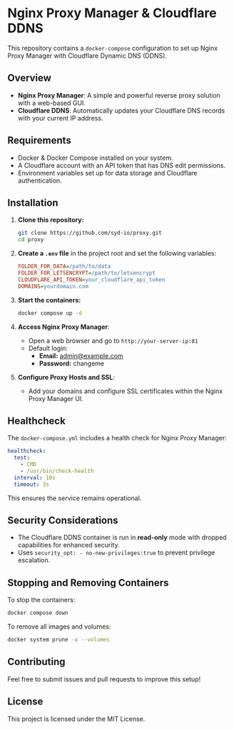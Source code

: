 # Nginx Proxy Manager & Cloudflare DDNS

This repository contains a `docker-compose` configuration to set up Nginx Proxy Manager with Cloudflare Dynamic DNS (DDNS).

## Overview

- **Nginx Proxy Manager**: A simple and powerful reverse proxy solution with a web-based GUI.
- **Cloudflare DDNS**: Automatically updates your Cloudflare DNS records with your current IP address.

## Requirements

- Docker & Docker Compose installed on your system.
- A Cloudflare account with an API token that has DNS edit permissions.
- Environment variables set up for data storage and Cloudflare authentication.

## Installation

1. **Clone this repository:**
   ```sh
   git clone https://github.com/syd-io/proxy.git
   cd proxy
   ```

2. **Create a `.env` file** in the project root and set the following variables:
   ```ini
   FOLDER_FOR_DATA=/path/to/data
   FOLDER_FOR_LETSENCRYPT=/path/to/letsencrypt
   CLOUDFLARE_API_TOKEN=your_cloudflare_api_token
   DOMAINS=yourdomain.com
   ```

3. **Start the containers:**
   ```sh
   docker compose up -d
   ```

4. **Access Nginx Proxy Manager**:
   - Open a web browser and go to `http://your-server-ip:81`
   - Default login:
     - **Email:** admin@example.com
     - **Password:** changeme

5. **Configure Proxy Hosts and SSL**:
   - Add your domains and configure SSL certificates within the Nginx Proxy Manager UI.

## Healthcheck

The `docker-compose.yml` includes a health check for Nginx Proxy Manager:
```yaml
healthcheck:
  test:
    - CMD
    - /usr/bin/check-health
  interval: 10s
  timeout: 3s
```
This ensures the service remains operational.

## Security Considerations

- The Cloudflare DDNS container is run in **read-only** mode with dropped capabilities for enhanced security.
- Uses `security_opt: - no-new-privileges:true` to prevent privilege escalation.

## Stopping and Removing Containers

To stop the containers:
```sh
docker compose down
```

To remove all images and volumes:
```sh
docker system prune -a --volumes
```

## Contributing

Feel free to submit issues and pull requests to improve this setup!

## License

This project is licensed under the MIT License.
